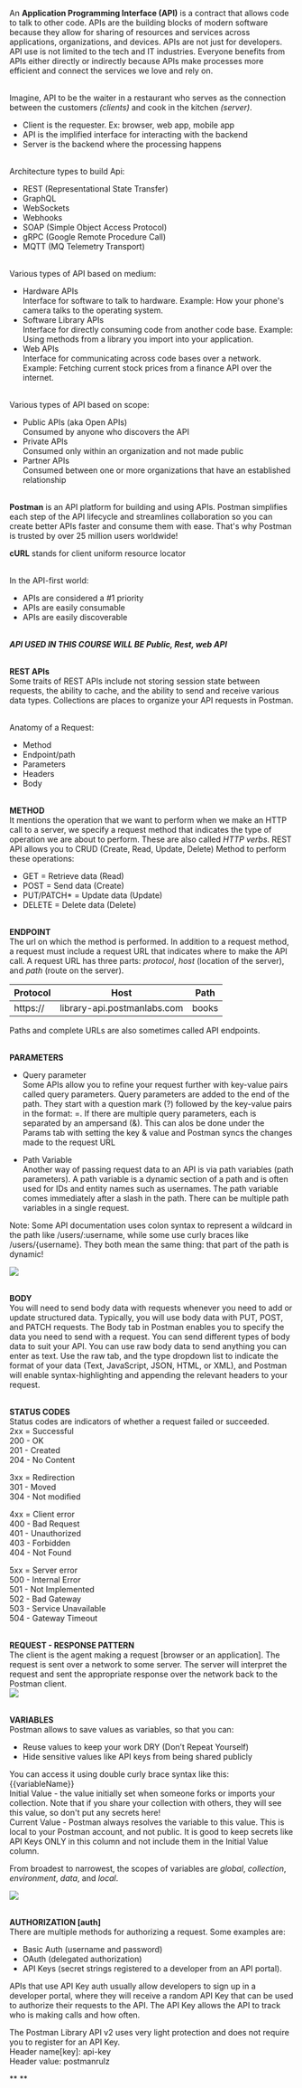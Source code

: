 An **Application Programming Interface (API)** is a contract that allows code to talk to other code. APIs are the building blocks of modern software because they allow for sharing of resources and services across applications, organizations, and devices. APIs are not just for developers. API use is not limited to the tech and IT industries. Everyone benefits from APIs either directly or indirectly because APIs make processes more efficient and connect the services we love and rely on.<br><br>

Imagine, API to be the waiter in a restaurant who serves as the connection between the customers *(clients)* and cook in the kitchen *(server)*.
- Client is the requester. Ex: browser, web app, mobile app
- API is the implified interface for interacting with the backend
- Server is the backend where the processing happens<br><br>

Architecture types to build Api:
- REST (Representational State Transfer)
- GraphQL
- WebSockets
- Webhooks
- SOAP (Simple Object Access Protocol)
- gRPC (Google Remote Procedure Call)
- MQTT (MQ Telemetry Transport)<br><br>

Various types of API based on medium:
- Hardware APIs<br>
  Interface for software to talk to hardware.
  Example: How your phone's camera talks to the operating system. 
- Software Library APIs<br>
  Interface for directly consuming code from another code base.
  Example: Using methods from a library you import into your application.
- Web APIs<br>
  Interface for communicating across code bases over a network.
  Example: Fetching current stock prices from a finance API over the internet.<br><br>

Various types of API based on scope:
- Public APIs (aka Open APIs)<br>
  Consumed by anyone who discovers the API
- Private APIs<br>
  Consumed only within an organization and not made public
- Partner APIs<br>
  Consumed between one or more organizations that have an established relationship<br><br>

**Postman** is an API platform for building and using APIs. Postman simplifies each step of the API lifecycle and streamlines collaboration so you can create better APIs faster and consume them with ease. That's why Postman is trusted by over 25 million users worldwide!

**cURL** stands for client uniform resource locator<br><br>

In the API-first world:
- APIs are considered a #1 priority
- APIs are easily consumable
- APIs are easily discoverable<br><br>

***API USED IN THIS COURSE WILL BE Public, Rest, web API***<br><br>

**REST APIs**<br>
Some traits of REST APIs include not storing session state between requests, the ability to cache, and the ability to send and receive various data types.
Collections are places to organize your API requests in Postman.<br><br>

Anatomy of a Request:
- Method
- Endpoint/path
- Parameters
- Headers
- Body<br><br>

**METHOD**<br>
It mentions the operation that we want to perform when we make an HTTP call to a server, we specify a request method that indicates the type of operation we are about to perform. These are also called *HTTP verbs*.
REST API allows you to CRUD (Create, Read, Update, Delete)
Method to perform these operations:
- GET = Retrieve data (Read)
- POST = Send data (Create)
- PUT/PATCH* = Update data (Update)
- DELETE = Delete data (Delete)<br><br>

**ENDPOINT**<br>
The url on which the method is performed. In addition to a request method, a request must include a request URL that indicates where to make the API call. A request URL has three parts: *protocol*, *host* (location of the server), and *path* (route on the server).

| Protocol | Host                       | Path  |
|----------|----------------------------|-------|
| https://  | library-api.postmanlabs.com | books |

Paths and complete URLs are also sometimes called API endpoints.<br><br>

**PARAMETERS**
- Query parameter<br>
Some APIs allow you to refine your request further with key-value pairs called query parameters.
Query parameters are added to the end of the path. They start with a question mark (?) followed by the key-value pairs in the format: <key>=<value>. If there are multiple query parameters, each is separated by an ampersand (&). This can alos be done under the Params tab with setting the key & value and Postman syncs the changes made to the request URL

- Path Variable<br>
Another way of passing request data to an API is via path variables (path parameters). A path variable is a dynamic section of a path and is often used for IDs and entity names such as usernames. The path variable comes immediately after a slash in the path. There can be multiple path variables in a single request.<br>

Note: Some API documentation uses colon syntax to represent a wildcard in the path like /users/:username, while some use curly braces like /users/{username}. They both mean the same thing: that part of the path is dynamic!

![](/images/diff.png) <br><br>

**BODY** <br>
You will need to send body data with requests whenever you need to add or update structured data. Typically, you will use body data with PUT, POST, and PATCH requests.
The Body tab in Postman enables you to specify the data you need to send with a request. You can send different types of body data to suit your API.
You can use raw body data to send anything you can enter as text. Use the raw tab, and the type dropdown list to indicate the format of your data (Text, JavaScript, JSON, HTML, or XML), and Postman will enable syntax-highlighting and appending the relevant headers to your request.<br><br>

**STATUS CODES** <br>
Status codes are indicators of whether a request failed or succeeded.<br>
2xx = Successful<br>
200 - OK<br>
201 - Created<br>
204 - No Content<br>

3xx = Redirection<br>
301 - Moved<br>
304 - Not modified<br>

4xx = Client error<br>
400 - Bad Request<br>
401 - Unauthorized<br>
403 - Forbidden<br>
404 - Not Found<br>

5xx = Server error<br>
500 - Internal Error<br>
501 - Not Implemented<br>
502 - Bad Gateway<br>
503 - Service Unavailable<br>
504 - Gateway Timeout<br><br>

**REQUEST - RESPONSE PATTERN** <br>
The client is the agent making a request [browser or an application]. The request is sent over a network to some server. The server will interpret the request and sent the appropriate response over the network back to the Postman client.<br>
![](/images/requestresponse.png) <br><br>

**VARIABLES** <br>
Postman allows to save values as variables, so that you can:  
- Reuse values to keep your work DRY (Don’t Repeat Yourself)
- Hide sensitive values like API keys from being shared publicly<br>

You can access it using double curly brace syntax like this: {{variableName}}<br>
Initial Value - the value initially set when someone forks or imports your collection. Note that if you share your collection with others, they will see this value, so don't put any secrets here!<br>
Current Value - Postman always resolves the variable to this value. This is local to your Postman account, and not public. It is good to keep secrets like API Keys ONLY in this column and not include them in the Initial Value column.<br>

From broadest to narrowest, the scopes of variables are *global*, *collection*, *environment*, *data*, and *local*.

![](images/variables.png) <br><br>

**AUTHORIZATION [auth]** <br>
There are multiple methods for authorizing a request. Some examples are:
- Basic Auth (username and password)
- OAuth (delegated authorization)
- API Keys (secret strings registered to a developer from an API portal). <br>

APIs that use API Key auth usually allow developers to sign up in a developer portal, where they will receive a random API Key that can be used to authorize their requests to the API. The API Key allows the API to track who is making calls and how often.  

The Postman Library API v2 uses very light protection and does not require you to register for an API Key.<br>
Header name[key]: api-key<br>
Header value: postmanrulz<br>

** ** <br>
